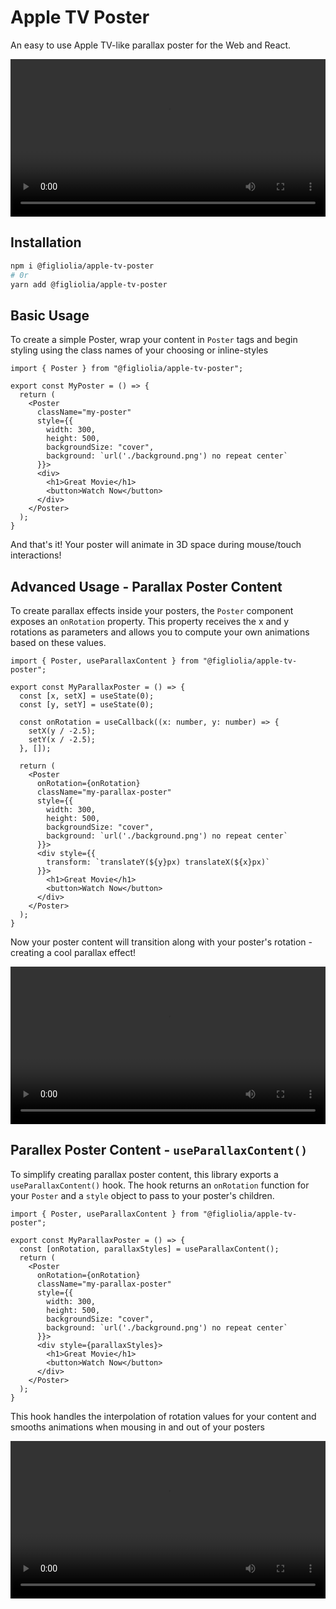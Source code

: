 # Apple TV Poster
An easy to use Apple TV-like parallax poster for the Web and React.

<video controls src='media/posters.mov' width="100%"></video>

## Installation
```bash
npm i @figliolia/apple-tv-poster
# 0r
yarn add @figliolia/apple-tv-poster
```

## Basic Usage
To create a simple Poster, wrap your content in `Poster` tags and begin styling using the class names of your choosing or inline-styles
```tsx
import { Poster } from "@figliolia/apple-tv-poster";

export const MyPoster = () => {
  return (
    <Poster 
      className="my-poster"
      style={{ 
        width: 300,
        height: 500,
        backgroundSize: "cover",
        background: `url('./background.png') no repeat center`
      }}>
      <div>
        <h1>Great Movie</h1>
        <button>Watch Now</button>
      </div>
    </Poster>
  );
}
```
And that's it! Your poster will animate in 3D space during mouse/touch interactions!

## Advanced Usage - Parallax Poster Content
To create parallax effects inside your posters, the `Poster` component exposes an `onRotation` property. This property receives the x and y rotations as parameters and allows you to compute your own animations based on these values.

```tsx
import { Poster, useParallaxContent } from "@figliolia/apple-tv-poster";

export const MyParallaxPoster = () => {
  const [x, setX] = useState(0);
  const [y, setY] = useState(0);

  const onRotation = useCallback((x: number, y: number) => {
    setX(y / -2.5);
    setY(x / -2.5);
  }, []);

  return (
    <Poster 
      onRotation={onRotation}
      className="my-parallax-poster"
      style={{ 
        width: 300,
        height: 500,
        backgroundSize: "cover",
        background: `url('./background.png') no repeat center`
      }}>
      <div style={{
        transform: `translateY(${y}px) translateX(${x}px)`
      }}>
        <h1>Great Movie</h1>
        <button>Watch Now</button>
      </div>
    </Poster>
  );
}
```
Now your poster content will transition along with your poster's rotation - creating a cool parallax effect!

<video controls src='media/parallax-poster.mov' width="100%"></video>


## Parallex Poster Content - `useParallaxContent()`
To simplify creating parallax poster content, this library exports a `useParallaxContent()` hook. The hook returns an `onRotation` function for your `Poster` and a `style` object to pass to your poster's children.
```tsx
import { Poster, useParallaxContent } from "@figliolia/apple-tv-poster";

export const MyParallaxPoster = () => {
  const [onRotation, parallaxStyles] = useParallaxContent();
  return (
    <Poster 
      onRotation={onRotation}
      className="my-parallax-poster"
      style={{ 
        width: 300,
        height: 500,
        backgroundSize: "cover",
        background: `url('./background.png') no repeat center`
      }}>
      <div style={parallaxStyles}>
        <h1>Great Movie</h1>
        <button>Watch Now</button>
      </div>
    </Poster>
  );
}
```
This hook handles the interpolation of rotation values for your content and smooths animations when mousing in and out of your posters

<video controls src='media/parallex-poster.mov' width="100%"></video>
